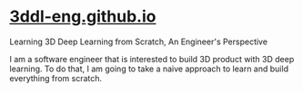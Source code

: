 # [3ddl-eng.github.io](http://3ddl-eng.github.io)
Learning 3D Deep Learning from Scratch, An Engineer's Perspective

I am a software engineer that is interested to build 3D product with 3D deep learning.
To do that, I am going to take a naive approach to learn and build everything from scratch.
